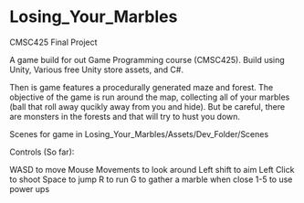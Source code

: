 # Losing_Your_Marbles
CMSC425 Final Project

A game build for out Game Programming course (CMSC425). 
Build using Unity, Various free Unity store assets, and C#.


Then is game features a procedurally generated maze and forest. The objective of the game is run around the map, collecting all of your marbles (ball that roll away qucikly away from you and hide). But be careful, there are monsters in the forests and that will try to hust you down.  

Scenes for game in Losing_Your_Marbles/Assets/Dev_Folder/Scenes

Controls (So far):

WASD to move
Mouse Movements to look around
Left shift to aim
Left Click to shoot
Space to jump
R to run 
G to gather a marble when close
1-5 to use power ups 
